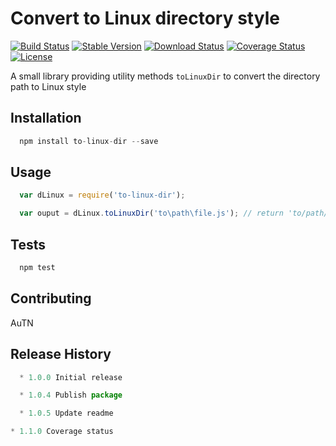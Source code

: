 # Convert to Linux directory style #

[![Build Status](https://img.shields.io/travis/autn/to-linux-dir/master.svg)](https://travis-ci.org/autn/to-linux-dir)
[![Stable Version](https://img.shields.io/npm/v/to-linux-dir.svg)](https://www.npmjs.com/package/to-linux-dir)
[![Download Status](https://img.shields.io/npm/dt/to-linux-dir.svg)](https://www.npmjs.com/package/to-linux-dir)
[![Coverage Status](https://coveralls.io/repos/github/autn/to-linux-dir/badge.svg)](https://coveralls.io/github/autn/to-linux-dir)
[![License](https://img.shields.io/github/license/autn/to-linux-dir.svg)](https://github.com/autn/to-linux-dir/master/LICENSE)

A small library providing utility methods `toLinuxDir` to convert the directory path to Linux style

## Installation

```js
  npm install to-linux-dir --save
```

## Usage

```js
  var dLinux = require('to-linux-dir');

  var ouput = dLinux.toLinuxDir('to\path\file.js'); // return 'to/path/file.js'
```

## Tests

```js
  npm test
```

## Contributing

AuTN

## Release History

```js
  * 1.0.0 Initial release

  * 1.0.4 Publish package

  * 1.0.5 Update readme

* 1.1.0 Coverage status
```
